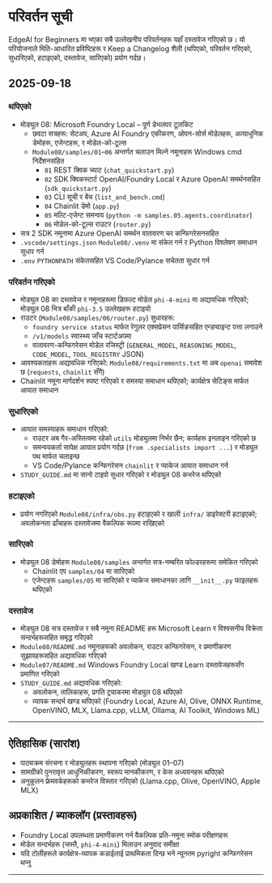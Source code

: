 <!--
CO_OP_TRANSLATOR_METADATA:
{
  "original_hash": "b02a49f9b47dc500f1b4791c01bb9501",
  "translation_date": "2025-09-22T17:38:34+00:00",
  "source_file": "CHANGELOG.md",
  "language_code": "ne"
}
-->
# परिवर्तन सूची

EdgeAI for Beginners मा भएका सबै उल्लेखनीय परिवर्तनहरू यहाँ दस्तावेज गरिएको छ। यो परियोजनाले मिति-आधारित प्रविष्टिहरू र Keep a Changelog शैली (थपिएको, परिवर्तन गरिएको, सुधारिएको, हटाइएको, दस्तावेज, सारिएको) प्रयोग गर्दछ।

## 2025-09-18

### थपिएको
- मोड्युल 08: Microsoft Foundry Local – पूर्ण डेभलपर टूलकिट
  - छवटा सत्रहरू: सेटअप, Azure AI Foundry एकीकरण, ओपन-सोर्स मोडेलहरू, अत्याधुनिक डेमोहरू, एजेन्टहरू, र मोडेल-को-टूल्स
  - `Module08/samples/01`–`06` अन्तर्गत चलाउन मिल्ने नमूनाहरू Windows cmd निर्देशनसहित
    - `01` REST क्विक च्याट (`chat_quickstart.py`)
    - `02` SDK क्विकस्टार्ट OpenAI/Foundry Local र Azure OpenAI समर्थनसहित (`sdk_quickstart.py`)
    - `03` CLI सूची र बेंच (`list_and_bench.cmd`)
    - `04` Chainlit डेमो (`app.py`)
    - `05` मल्टि-एजेन्ट समन्वय (`python -m samples.05.agents.coordinator`)
    - `06` मोडेल-को-टूल्स राउटर (`router.py`)
- सत्र 2 SDK नमूनामा Azure OpenAI समर्थन वातावरण चर कन्फिगरेसनसहित
- `.vscode/settings.json` `Module08/.venv` मा संकेत गर्न र Python विश्लेषण समाधान सुधार गर्न
- `.env` `PYTHONPATH` संकेतसहित VS Code/Pylance सचेतता सुधार गर्न

### परिवर्तन गरिएको
- मोड्युल 08 का दस्तावेज र नमूनाहरूमा डिफल्ट मोडेल `phi-4-mini` मा अद्यावधिक गरिएको; मोड्युल 08 भित्र बाँकी `phi-3.5` उल्लेखहरू हटाइयो
- राउटर (`Module08/samples/06/router.py`) सुधारहरू:
  - `foundry service status` मार्फत रेगुलर एक्सप्रेसन पार्सिङसहित एन्डप्वाइन्ट पत्ता लगाउने
  - `/v1/models` स्वास्थ्य जाँच स्टार्टअपमा
  - वातावरण-कन्फिगरेसन मोडेल रजिस्ट्री (`GENERAL_MODEL`, `REASONING_MODEL`, `CODE_MODEL`, `TOOL_REGISTRY` JSON)
- आवश्यकताहरू अद्यावधिक गरिएको: `Module08/requirements.txt` मा अब `openai` समावेश छ (`requests`, `chainlit` सँगै)
- Chainlit नमूना मार्गदर्शन स्पष्ट गरिएको र समस्या समाधान थपिएको; कार्यक्षेत्र सेटिङ्स मार्फत आयात समाधान

### सुधारिएको
- आयात समस्याहरू समाधान गरिएको:
  - राउटर अब गैर-अस्तित्वमा रहेको `utils` मोड्युलमा निर्भर छैन; कार्यहरू इनलाइन गरिएको छ
  - समन्वयकर्ता सापेक्ष आयात प्रयोग गर्दछ (`from .specialists import ...`) र मोड्युल पथ मार्फत चलाइन्छ
  - VS Code/Pylance कन्फिगरेसन `chainlit` र प्याकेज आयात समाधान गर्न
- `STUDY_GUIDE.md` मा सानो टाइपो सुधार गरिएको र मोड्युल 08 कभरेज थपिएको

### हटाइएको
- प्रयोग नगरिएको `Module08/infra/obs.py` हटाइएको र खाली `infra/` डाइरेक्टरी हटाइएको; अवलोकनता ढाँचाहरू दस्तावेजमा वैकल्पिक रूपमा राखिएको

### सारिएको
- मोड्युल 08 डेमोहरू `Module08/samples` अन्तर्गत सत्र-नम्बरित फोल्डरहरूमा समेकित गरिएको
  - Chainlit एप `samples/04` मा सारिएको
  - एजेन्टहरू `samples/05` मा सारिएको र प्याकेज समाधानका लागि `__init__.py` फाइलहरू थपिएको

### दस्तावेज
- मोड्युल 08 सत्र दस्तावेज र सबै नमूना README हरू Microsoft Learn र विश्वसनीय विक्रेता सन्दर्भहरूसहित समृद्ध गरिएको
- `Module08/README.md` नमूनाहरूको अवलोकन, राउटर कन्फिगरेसन, र प्रमाणीकरण सुझावहरूसहित अद्यावधिक गरिएको
- `Module07/README.md` Windows Foundry Local खण्ड Learn दस्तावेजहरूसँग प्रमाणित गरिएको
- `STUDY_GUIDE.md` अद्यावधिक गरिएको:
  - अवलोकन, तालिकाहरू, प्रगति ट्र्याकरमा मोड्युल 08 थपिएको
  - व्यापक सन्दर्भ खण्ड थपिएको (Foundry Local, Azure AI, Olive, ONNX Runtime, OpenVINO, MLX, Llama.cpp, vLLM, Ollama, AI Toolkit, Windows ML)

---

## ऐतिहासिक (सारांश)
- पाठ्यक्रम संरचना र मोड्युलहरू स्थापना गरिएको (मोड्युल 01–07)
- सामग्रीको पुनरावृत्त आधुनिकीकरण, स्वरूप मानकीकरण, र केस अध्ययनहरू थपिएको
- अनुकूलन फ्रेमवर्कहरूको कभरेज विस्तार गरिएको (Llama.cpp, Olive, OpenVINO, Apple MLX)

## अप्रकाशित / ब्याकलॉग (प्रस्तावहरू)
- Foundry Local उपलब्धता प्रमाणीकरण गर्न वैकल्पिक प्रति-नमूना स्मोक परीक्षणहरू
- मोडेल सन्दर्भहरू (जस्तै, `phi-4-mini`) मिलाउन अनुवाद समीक्षा
- यदि टोलीहरूले कार्यक्षेत्र-व्यापक कडाईलाई प्राथमिकता दिन्छ भने न्यूनतम pyright कन्फिगरेसन थप्नु

---

